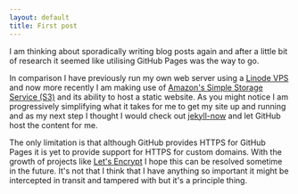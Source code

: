 ```yaml
---
layout: default
title: First post
---
```


I am thinking about sporadically writing blog posts again and after a little bit of research it seemed like utilising GitHub Pages was the way to go.

In comparison I have previously run my own web server using a [Linode VPS](https://www.linode.com/) and now more recently I am making use of [Amazon's Simple Storage Service (S3)](https://aws.amazon.com/s3/) and its ability to host a static website. As you might notice I am progressively simplifying what it takes for me to get my site up and running and as my next step I thought I would check out [jekyll-now](https://github.com/barryclark/jekyll-now) and let GitHub host the content for me.

The only limitation is that although GitHub provides HTTPS for GitHub Pages it is yet to provide support for HTTPS for custom domains. With the growth of projects like [Let's Encrypt](https://letsencrypt.org/) I hope this can be resolved sometime in the future. It's not that I think that I have anything so important it might be intercepted in transit and tampered with but it's a principle thing.

